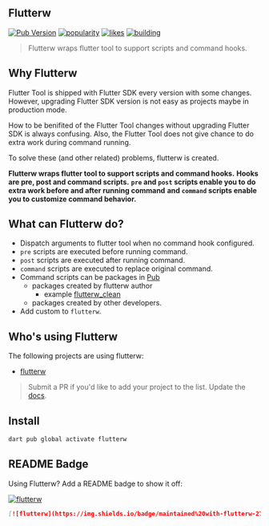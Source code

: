 ## Flutterw

[![Pub Version](https://img.shields.io/pub/v/flutterw?color=blue)](https://pub.dev/packages/flutterw)
[![popularity](https://img.shields.io/pub/popularity/flutterw?logo=dart)](https://pub.dev/packages/flutterw/score)
[![likes](https://img.shields.io/pub/likes/flutterw?logo=dart)](https://pub.dev/packages/flutterw/score)
[![building](https://github.com/hyiso/flutterw/actions/workflows/ci.yml/badge.svg)](https://github.com/hyiso/flutterw/actions)


> Flutterw wraps flutter tool to support scripts and command hooks.

## Why Flutterw

Flutter Tool is shipped with Flutter SDK every version with some changes. However, upgrading Flutter SDK version is not easy as projects maybe in production mode.

How to be benifited of the Flutter Tool changes without upgrading Flutter SDK is always confusing.
Also, the Flutter Tool does not give chance to do extra work during command running.

To solve these (and other related) problems, flutterw is created.

**Flutterw wraps flutter tool to support scripts and command hooks.**
**Hooks are pre, post and command scripts.**
**`pre` and `post` scripts enable you to do extra work before and after running command**
**and `command` scripts enable you to customize command behavior.**

## What can Flutterw do?

- Dispatch arguments to flutter tool when no command hook configured.
- `pre` scripts are executed before running command.
- `post` scripts are executed after running command.
- `command` scripts are executed to replace original command.
- Command scripts can be packages in [Pub](https://pub.dev/packages?q=flutterw)
  - packages created by flutterw author
    - example [flutterw_clean](https://pub.dev/packages/flutterw_clean)
  - packages created by other developers.
- Add custom to `flutterw`.

## Who's using Flutterw

The following projects are using flutterw:

- [flutterw](https://github.com/hyiso/flutterw)

> Submit a PR if you'd like to add your project to the list.
> Update the
> [docs](https://github.com/hyiso/flutterw/edit/main/docs/README.md).

## Install

```bash
dart pub global activate flutterw
```

## README Badge

Using Flutterw? Add a README badge to show it off:

[![flutterw](https://img.shields.io/badge/maintained%20with-flutterw-27b6f6.svg?style=flat-square)](https://github.com/hyiso/flutterw)

```markdown
[![flutterw](https://img.shields.io/badge/maintained%20with-flutterw-27b6f6.svg?style=flat-square)](https://github.com/hyiso/flutterw)
```